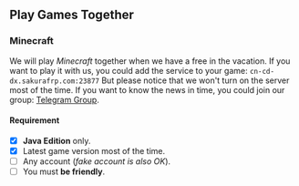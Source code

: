 ## Play Games Together

### Minecraft

We will play *Minecraft* together when we have a free in the vacation. If you want to play it with us, you could add the service  to your game: `cn-cd-dx.sakurafrp.com:23877`
But please notice that we won't turn on the server most of the time. If you want to know the news in time, you could join our group: [Telegram Group](https://t.me/RealoneInBox).  

#### Requirement

- [x] **Java Edition** only.
- [x] Latest game version most of the time.
- [ ] Any account (*fake account is also OK*).
- [ ] You must **be friendly**.